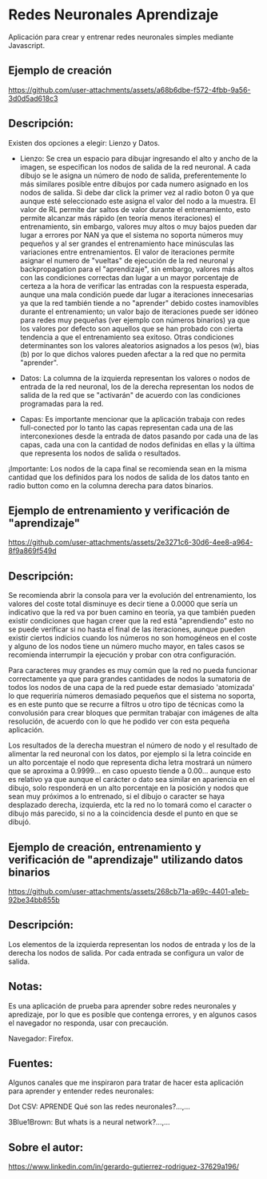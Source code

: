 # Redes Neuronales Aprendizaje

Aplicación para crear y entrenar redes neuronales simples mediante Javascript.

## Ejemplo de creación

https://github.com/user-attachments/assets/a68b6dbe-f572-4fbb-9a56-3d0d5ad618c3

## Descripción:

Existen dos opciones a elegir: Lienzo y Datos.

* Lienzo: Se crea un espacio para dibujar ingresando el alto y ancho de la imagen, se especifican los nodos de salida de la red neuronal.
          A cada dibujo se le asigna un número de nodo de salida, preferentemente lo más similares posible entre dibujos por cada numero asignado en los nodos de salida.
          Si debe dar click la primer vez al radio boton 0 ya que aunque esté seleccionado este asigna el valor del nodo a la muestra.
          El valor de RL permite dar saltos de valor durante el entrenamiento, esto permite alcanzar más rápido (en teoría menos iteraciones) el entrenamiento,
          sin embargo, valores muy altos o muy bajos pueden dar lugar a errores por NAN ya que el sistema no soporta números muy pequeños y al ser grandes el entrenamiento
          hace minúsculas las variaciones entre entrenamientos.
          El valor de iteraciones permite asignar el numero de "vueltas" de ejecución de la red neuronal y backpropagation para el "aprendizaje", sin embargo,
          valores más altos con las condiciones correctas dan lugar a un mayor porcentaje de certeza a la hora de verificar las entradas con la respuesta esperada, aunque
          una mala condición puede dar lugar a iteraciones innecesarias ya que la red también tiende a no "aprender" debido costes inamovibles durante el entrenamiento; un
          valor bajo de iteraciones puede ser idóneo para redes muy pequeñas (ver ejemplo con números binarios) ya que los valores por defecto son aquellos que se han probado
          con cierta tendencia a que el entrenamiento sea exitoso.
          Otras condiciones determinantes son los valores aleatorios asignados a los pesos (w), bias (b) por lo que dichos valores pueden afectar a la red que no permita "aprender".
  
* Datos:  La columna de la izquierda representan los valores o nodos de entrada de la red neuronal, los de la derecha representan los nodos de salida de la red que se "activarán"
          de acuerdo con las condiciones programadas para la red.

* Capas:  Es importante mencionar que la aplicación trabaja con redes full-conected por lo tanto las capas representan cada una de las interconexiones desde la entrada de datos
          pasando por cada una de las capas, cada una con la cantidad de nodos definidas en ellas y la última que representa los nodos de salida o resultados.          

¡Importante: Los nodos de la capa final se recomienda sean en la misma cantidad que los definidos para los nodos de salida de los datos tanto en radio button como en la columna derecha para datos binarios.


## Ejemplo de entrenamiento y verificación de "aprendizaje"

https://github.com/user-attachments/assets/2e3271c6-30d6-4ee8-a964-8f9a869f549d

## Descripción:

Se recomienda abrir la consola para ver la evolución del entrenamiento, los valores del coste total disminuye es decir tiene a 0.0000 que sería un indicativo que la red va por buen camino
en teoría, ya que también pueden existir condiciones que hagan creer que la red está "aprendiendo" esto no se puede verificar si no hasta el final de las iteraciones, aunque pueden existir
ciertos indicios cuando los números no son homogéneos en el coste y alguno de los nodos tiene un número mucho mayor, en tales casos se recomienda interrumpir la ejecución y probar con otra configuración.

Para caracteres muy grandes es muy común que la red no pueda funcionar correctamente ya que para grandes cantidades de nodos la sumatoria de todos los nodos de una capa de la red puede estar
demasiado 'atomizada' lo que requeriría números demasiado pequeños que el sistema no soporta, es en este punto que se recurre a filtros u otro tipo de técnicas como la convolusión para crear
bloques que permitan trabajar con imágenes de alta resolución, de acuerdo con lo que he podido ver con esta pequeña aplicación.

Los resultados de la derecha muestran el número de nodo y el resultado de alimentar la red neuronal con los datos, por ejemplo si la letra coincide en un alto porcentaje el nodo que representa
dicha letra mostrará un número que se aproxima a 0.9999... en caso opuesto tiende a 0.00... aunque esto es relativo ya que aunque el carácter o dato sea similar en apariencia en el dibujo, 
solo responderá en un alto porcentaje en la posición y nodos que sean muy próximos a lo entrenado, si el dibujo o caracter se haya desplazado derecha, izquierda, etc la red no lo tomará como
el caracter o dibujo más parecido, si no a la coincidencia desde el punto en que se dibujó.


## Ejemplo de creación, entrenamiento y verificación de "aprendizaje" utilizando datos binarios

https://github.com/user-attachments/assets/268cb71a-a69c-4401-a1eb-92be34bb855b

## Descripción:

Los elementos de la izquierda representan los nodos de entrada y los de la derecha los nodos de salida. Por cada entrada se configura un valor de salida.


## Notas:

Es una aplicación de prueba para aprender sobre redes neuronales y apredizaje, por lo que es posible que contenga errores, y en algunos casos el navegador no responda,
usar con precaución.

Navegador: Firefox.


## Fuentes:

Algunos canales que me inspiraron para tratar de hacer esta aplicación para aprender y entender redes neuronales:

Dot CSV: APRENDE Qué son las redes neuronales?...,...

3Blue1Brown: But whats is a neural network?...,...


## Sobre el autor:

https://www.linkedin.com/in/gerardo-gutierrez-rodriguez-37629a196/









